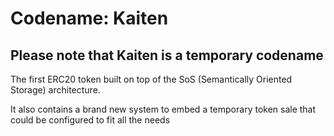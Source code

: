 # Codename: Kaiten

## Please note that Kaiten is a temporary codename

The first ERC20 token built on top of the SoS (Semantically Oriented Storage) architecture.

It also contains a brand new system to embed a temporary token sale that could be configured to fit all the needs